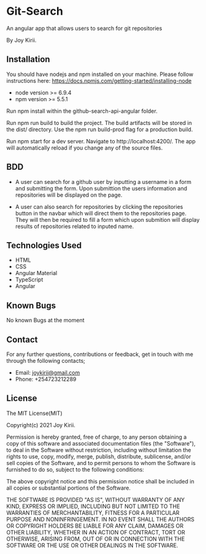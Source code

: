 # Git-Search

An angular app that allows users to search for git repositories

By Joy Kirii.

## Installation

You should have nodejs and npm installed on your machine. Please follow instructions here: https://docs.npmjs.com/getting-started/installing-node

- node version >= 6.9.4
- npm version >= 5.5.1

Run npm install within the github-search-api-angular folder.

Run npm run build to build the project. The build artifacts will be stored in the dist/ directory. Use the npm run build-prod flag for a production build.

Run npm start for a dev server. Navigate to http://localhost:4200/. The app will automatically reload if you change any of the source files.

## BDD

- A user can search for a github user by inputting a username in a form and submitting the form. Upon submittion the users information and repositories will be displayed on the page.

- A user can also search for repositories by clicking the repositories button in the navbar which will direct them to the repositories page. They will then be required to fill a form which upon submition will display results of repositories related to inputed name.

## Technologies Used

- HTML
- CSS
- Angular Material
- TypeScript
- Angular

## Known Bugs

No known Bugs at the moment

## Contact

For any further questions, contributions or feedback, get in touch with me through the following contacts;

- Email: joykirii@gmail.com
- Phone: +254723212289

## License

The MIT License(MIT)

Copyright(c) 2021 Joy Kirii.

Permission is hereby granted, free of charge, to any person obtaining a copy of this software and associated documentation files (the "Software"), to deal in the Software without restriction, including without limitation the rights to use, copy, modify, merge, publish, distribute, sublicense, and/or sell copies of the Software, and to permit persons to whom the Software is furnished to do so, subject to the following conditions:

The above copyright notice and this permission notice shall be included in all copies or substantial portions of the Software.

THE SOFTWARE IS PROVIDED "AS IS", WITHOUT WARRANTY OF ANY KIND, EXPRESS OR IMPLIED, INCLUDING BUT NOT LIMITED TO THE WARRANTIES OF MERCHANTABILITY, FITNESS FOR A PARTICULAR PURPOSE AND NONINFRINGEMENT. IN NO EVENT SHALL THE AUTHORS OR COPYRIGHT HOLDERS BE LIABLE FOR ANY CLAIM, DAMAGES OR OTHER LIABILITY, WHETHER IN AN ACTION OF CONTRACT, TORT OR OTHERWISE, ARISING FROM, OUT OF OR IN CONNECTION WITH THE SOFTWARE OR THE USE OR OTHER DEALINGS IN THE SOFTWARE.
